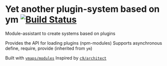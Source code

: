 Yet another plugin-system based on ym [![Build Status](https://travis-ci.org/zxqfox/pym.png?branch=master)](https://travis-ci.org/zxqfox/pym)
=====================================

Module-assistant to create systems based on plugins

Provides the API for loading plugins (npm-modules)
Supports asynchronous define, require, provide (inherited from `ym`)

Built with [`ymaps/modules`](https://github.com/ymaps/modules)
Inspired by [`c9/architect`](https://github.com/c9/architect)

